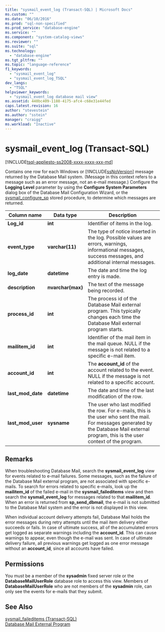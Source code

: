 ```yaml
---
title: "sysmail_event_log (Transact-SQL) | Microsoft Docs"
ms.custom: ""
ms.date: "06/10/2016"
ms.prod: "sql-non-specified"
ms.prod_service: "database-engine"
ms.service: ""
ms.component: "system-catalog-views"
ms.reviewer: ""
ms.suite: "sql"
ms.technology: 
  - "database-engine"
ms.tgt_pltfrm: ""
ms.topic: "language-reference"
f1_keywords: 
  - "sysmail_event_log"
  - "sysmail_event_log_TSQL"
dev_langs: 
  - "TSQL"
helpviewer_keywords: 
  - "sysmail_event_log database mail view"
ms.assetid: 440bc409-1188-4175-afc4-c68e31e44fed
caps.latest.revision: 16
author: "stevestein"
ms.author: "sstein"
manager: "craigg"
ms.workload: "Inactive"
---
```

# sysmail_event_log (Transact-SQL)
[!INCLUDE[tsql-appliesto-ss2008-xxxx-xxxx-xxx-md](../../includes/tsql-appliesto-ss2008-xxxx-xxxx-xxx-md.md)]

  Contains one row for each Windows or [!INCLUDE[ssNoVersion](../../includes/ssnoversion-md.md)] message returned by the Database Mail system. (Message in this context refers to a message such as an error message, not an e-mail message.) Configure the **Logging Level** parameter by using the **Configure System Parameters** dialog box of the Database Mail Configuration Wizard, or the [sysmail_configure_sp](../../relational-databases/system-stored-procedures/sysmail-configure-sp-transact-sql.md) stored procedure, to determine which messages are returned.  
  
|Column name|Data type|Description|  
|-----------------|---------------|-----------------|  
|**Log_id**|**int**|Identifier of items in the log.|  
|**event_type**|**varchar(11)**|The type of notice inserted in the log. Possible values are errors, warnings, informational messages, success messages, and additional internal messages.|  
|**log_date**|**datetime**|The date and time the log entry is made.|  
|**description**|**nvarchar(max)**|The text of the message being recorded.|  
|**process_id**|**int**|The process id of the Database Mail external program. This typically changes each time the Database Mail external program starts.|  
|**mailitem_id**|**int**|Identifier of the mail item in the mail queue. NULL if the message is not related to a specific e-mail item.|  
|**account_id**|**int**|The **account_id** of the account related to the event. NULL if the message is not related to a specific account.|  
|**last_mod_date**|**datetime**|The date and time of the last modification of the row.|  
|**last_mod_user**|**sysname**|The user who last modified the row. For e-mails, this is the user who sent the mail. For messages generated by the Database Mail external program, this is the user context of the program.|  
  
## Remarks  
 When troubleshooting Database Mail, search the **sysmail_event_log** view for events related to e-mail failures. Some messages, such as the failure of the Database Mail external program, are not associated with specific e-mails. To search for errors related to specific e-mails, look up the **mailitem_id** of the failed e-mail in the **sysmail_faileditems** view and then search the **sysmail_event_log** for messages related to that **mailitem_id**. When an error is returned from **sp_send_dbmail**, the e-mail is not submitted to the Database Mail system and the error is not displayed in this view.  
  
 When individual account delivery attempts fail, Database Mail holds the error messages during retry attempts until the mail item delivery either succeeds or fails. In case of ultimate success, all of the accumulated errors get logged as separate warnings including the **account_id**. This can cause warnings to appear, even though the e-mail was sent. In case of ultimate delivery failure, all previous warnings get logged as one error message without an **account_id**, since all accounts have failed.  
  
## Permissions  
 You must be a member of the **sysadmin** fixed server role or the **DatabaseMailUserRole** database role to access this view. Members of **DatabaseMailUserRole** who are not members of the **sysadmin** role, can only see the events for e-mails that they submit.  
  
## See Also  
 [sysmail_faileditems &#40;Transact-SQL&#41;](../../relational-databases/system-catalog-views/sysmail-faileditems-transact-sql.md)   
 [Database Mail External Program](../../relational-databases/database-mail/database-mail-external-program.md)  
  
  
